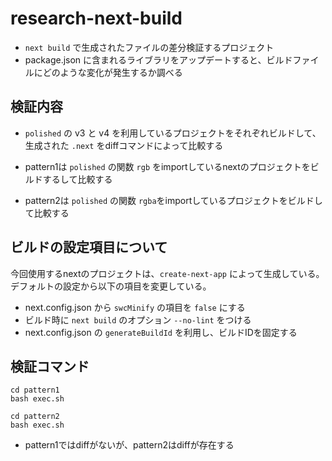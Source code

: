 # research-next-build

- `next build` で生成されたファイルの差分検証するプロジェクト
- package.json に含まれるライブラリをアップデートすると、ビルドファイルにどのような変化が発生するか調べる

## 検証内容

- `polished` の v3 と v4 を利用しているプロジェクトをそれぞれビルドして、生成された `.next` をdiffコマンドによって比較する

- pattern1は `polished` の関数 `rgb` をimportしているnextのプロジェクトをビルドするして比較する
- pattern2は `polished` の関数 `rgba`をimportしているプロジェクトをビルドして比較する

## ビルドの設定項目について

今回使用するnextのプロジェクトは、`create-next-app` によって生成している。
デフォルトの設定から以下の項目を変更している。

- next.config.json から `swcMinify` の項目を `false` にする
- ビルド時に `next build` のオプション `--no-lint` をつける
- next.config.json の `generateBuildId` を利用し、ビルドIDを固定する


## 検証コマンド

```
cd pattern1
bash exec.sh
```

```
cd pattern2
bash exec.sh
```

- pattern1ではdiffがないが、pattern2はdiffが存在する
